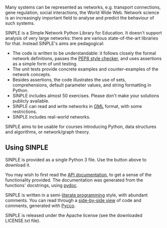 Many systems can be represented as networks, e.g. transport connections, 
gene regulation, social interactions, the World Wide Web. 
Network science is an increasingly important field to analyse 
and predict the behaviour of such systems. 

SINPLE is a SImple Network Python Library for Education. 
It doesn't support analysis of very large networks: 
there are various state-of-the-art libraries for that.
Instead SINPLE's aims are pedagogical:

- The code is written to be understandable: 
it follows closely the formal network definitions, 
passes the [PEP8 style checker](https://github.com/jcrocholl/pep8),
and uses assertions as a simple form of unit testing. 
- The unit tests provide concrete examples and 
counter-examples of the network concepts.
- Besides assertions, the code illustrates the use of sets, comprehensions,
default parameter values, and string formatting in Python.
- SINPLE includes almost 50 exercises. 
Please don't make your solutions publicly available.
- SINPLE can read and write networks in
[GML](http://en.wikipedia.org/wiki/Graph_Modelling_Language) format,
with some restrictions.
- SINPLE includes real-world networks.

SINPLE aims to be usable for courses introducing Python, 
data structures and algorithms, or network/graph theory.

## Using SINPLE

SINPLE is provided as a single Python 3 file.
Use the button above to download it.

You may wish to first read the 
[API documentation](https://mwermelinger.github.io/sinple/api.html), 
to get a sense of the functionality provided. 
The documentation was generated from the functions' docstrings, using
[pydoc](https://docs.python.org/3/library/pydoc.html).

SINPLE is written in a 
semi-[literate programming](https://en.wikipedia.org/wiki/Literate_programming) 
style, with abundant comments. You can read through a 
[side-by-side view](https://mwermelinger.github.io/sinple/sinple.html)
of code and comments, generated with [Pycco](http://fitzgen.github.io/pycco/). 

SINPLE is released under the Apache license 
(see the downloaded LICENSE.txt file).

<!--Use the buttons on the left side to download SINPLE and 
to report bugs and suggest enhancements on the issue tracker.-->
